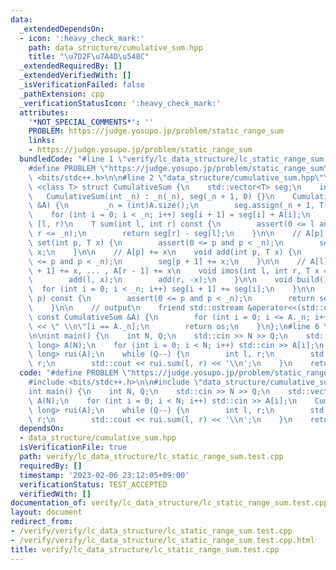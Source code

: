 ```yaml
---
data:
  _extendedDependsOn:
  - icon: ':heavy_check_mark:'
    path: data_structure/cumulative_sum.hpp
    title: "\u7D2F\u7A4D\u548C"
  _extendedRequiredBy: []
  _extendedVerifiedWith: []
  _isVerificationFailed: false
  _pathExtension: cpp
  _verificationStatusIcon: ':heavy_check_mark:'
  attributes:
    '*NOT_SPECIAL_COMMENTS*': ''
    PROBLEM: https://judge.yosupo.jp/problem/static_range_sum
    links:
    - https://judge.yosupo.jp/problem/static_range_sum
  bundledCode: "#line 1 \"verify/lc_data_structure/lc_static_range_sum.test.cpp\"\n\
    #define PROBLEM \"https://judge.yosupo.jp/problem/static_range_sum\"\n\n#include\
    \ <bits/stdc++.h>\n\n#line 2 \"data_structure/cumulative_sum.hpp\"\n\ntemplate\
    \ <class T> struct CumulativeSum {\n    std::vector<T> seg;\n    int _n;\n\n \
    \   CumulativeSum(int _n) : _n(_n), seg(_n + 1, 0) {}\n    CumulativeSum(std::vector<T>\
    \ &A) {\n        _n = (int)A.size();\n        seg.assign(_n + 1, T(0));\n    \
    \    for (int i = 0; i < _n; i++) seg[i + 1] = seg[i] + A[i];\n    }\n\n    //\
    \ [l, r)\n    T sum(int l, int r) const {\n        assert(0 <= l and l <= r and\
    \ r <= _n);\n        return seg[r] - seg[l];\n    }\n\n    // A[p] = x\n    void\
    \ set(int p, T x) {\n        assert(0 <= p and p < _n);\n        seg[p + 1] =\
    \ x;\n    }\n\n    // A[p] += x\n    void add(int p, T x) {\n        assert(0\
    \ <= p and p < _n);\n        seg[p + 1] += x;\n    }\n\n    // A[l] += x, A[l\
    \ + 1] += x, ... , A[r - 1] += x\n    void imos(int l, int r, T x = T(1)) {\n\
    \        add(l, x);\n        add(r, -x);\n    }\n\n    void build() {\n      \
    \  for (int i = 0; i < _n; i++) seg[i + 1] += seg[i];\n    }\n\n    T operator[](int\
    \ p) const {\n        assert(0 <= p and p < _n);\n        return seg[p + 1];\n\
    \    }\n\n    // output\n    friend std::ostream &operator<<(std::ostream &os,\
    \ const CumulativeSum &A) {\n        for (int i = 0; i <= A._n; i++) os << A.seg[i]\
    \ << \" \\n\"[i == A._n];\n        return os;\n    }\n};\n#line 6 \"verify/lc_data_structure/lc_static_range_sum.test.cpp\"\
    \n\nint main() {\n    int N, Q;\n    std::cin >> N >> Q;\n    std::vector<long\
    \ long> A(N);\n    for (int i = 0; i < N; i++) std::cin >> A[i];\n    CumulativeSum<long\
    \ long> rui(A);\n    while (Q--) {\n        int l, r;\n        std::cin >> l >>\
    \ r;\n        std::cout << rui.sum(l, r) << '\\n';\n    }\n    return 0;\n}\n"
  code: "#define PROBLEM \"https://judge.yosupo.jp/problem/static_range_sum\"\n\n\
    #include <bits/stdc++.h>\n\n#include \"data_structure/cumulative_sum.hpp\"\n\n\
    int main() {\n    int N, Q;\n    std::cin >> N >> Q;\n    std::vector<long long>\
    \ A(N);\n    for (int i = 0; i < N; i++) std::cin >> A[i];\n    CumulativeSum<long\
    \ long> rui(A);\n    while (Q--) {\n        int l, r;\n        std::cin >> l >>\
    \ r;\n        std::cout << rui.sum(l, r) << '\\n';\n    }\n    return 0;\n}"
  dependsOn:
  - data_structure/cumulative_sum.hpp
  isVerificationFile: true
  path: verify/lc_data_structure/lc_static_range_sum.test.cpp
  requiredBy: []
  timestamp: '2023-02-06 23:12:05+09:00'
  verificationStatus: TEST_ACCEPTED
  verifiedWith: []
documentation_of: verify/lc_data_structure/lc_static_range_sum.test.cpp
layout: document
redirect_from:
- /verify/verify/lc_data_structure/lc_static_range_sum.test.cpp
- /verify/verify/lc_data_structure/lc_static_range_sum.test.cpp.html
title: verify/lc_data_structure/lc_static_range_sum.test.cpp
---
```


